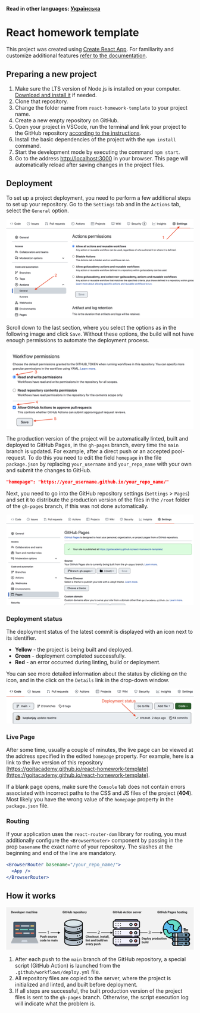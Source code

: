 **Read in other languages: [Українська](README.uk.md)**

# React homework template

This project was created using
[Create React App](https://github.com/facebook/create-react-app). For
familiarity and customize additional features
[refer to the documentation](https://facebook.github.io/create-react-app/docs/getting-started).

## Preparing a new project

1. Make sure the LTS version of Node.js is installed on your computer.
   [Download and install it](https://nodejs.org/en/) if needed.
2. Clone that repository.
3. Change the folder name from `react-homework-template` to your project name.
4. Create a new empty repository on GitHub.
5. Open your project in VSCode, run the terminal and link your project to the
   GitHub repository
   [according to the instructions](https://docs.github.com/en/get-started/getting-started-with-git/managing-remote-repositories#changing-a-remote-repositorys-url).
6. Install the basic dependencies of the project with the `npm install` command.
7. Start the development mode by executing the command `npm start`.
8. Go to the address [http://localhost:3000](http://localhost:3000) in your
   browser. This page will automatically reload after saving changes in the
   project files.

## Deployment

To set up a project deployment, you need to perform a few additional steps to
set up your repository. Go to the `Settings` tab and in the `Actions` tab,
select the `General` option.

![GitHub actions settings](./assets/actions-config-step-1.png)

Scroll down to the last section, where you select the options as in the
following image and click `Save`. Without these options, the build will not have
enough permissions to automate the deployment process.

![GitHub actions settings](./assets/actions-config-step-2.png)

The production version of the project will be automatically linted, built and
deployed to GitHub Pages, in the `gh-pages` branch, every time the `main` branch
is updated. For example, after a direct push or an accepted pool-request. To do
this you need to edit the field `homepage` in the file `package.json` by
replacing `your_username` and `your_repo_name` with your own and submit the
changes to GitHub.

```json
"homepage": "https://your_username.github.io/your_repo_name/"
```

Next, you need to go into the GitHub repository settings (`Settings` > `Pages`)
and set it to distribute the production version of the files in the `/root`
folder of the `gh-pages` branch, if this was not done automatically.

![GitHub Pages settings](./assets/repo-settings.png)

### Deployment status

The deployment status of the latest commit is displayed with an icon next to its
identifier.

- **Yellow** - the project is being built and deployed.
- **Green** - deployment completed successfully.
- **Red** - an error occurred during linting, build or deployment.

You can see more detailed information about the status by clicking on the icon,
and in the click on the `Details` link in the drop-down window.

![Deployment status](./assets/status.png)

### Live Page

After some time, usually a couple of minutes, the live page can be viewed at the
address specified in the edited `homepage` property. For example, here is a link
to the live version of this repository
[https://goitacademy.github.io/react-homework-template](https://goitacademy.github.io/react-homework-template).

If a blank page opens, make sure the `Console` tab does not contain errors
associated with incorrect paths to the CSS and JS files of the project
(**404**). Most likely you have the wrong value of the `homepage` property in
the `package.json` file.

### Routing

If your application uses the `react-router-dom` library for routing, you must
additionally configure the `<BrowserRouter>` component by passing in the prop
`basename` the exact name of your repository. The slashes at the beginning and
end of the line are mandatory.

```jsx
<BrowserRouter basename="/your_repo_name/">
  <App />
</BrowserRouter>
```

## How it works

![How it works](./assets/how-it-works.png)

1. After each push to the `main` branch of the GitHub repository, a special
   script (GitHub Action) is launched from the `.github/workflows/deploy.yml`
   file.
2. All repository files are copied to the server, where the project is
   initialized and linted, and built before deployment.
3. If all steps are successful, the built production version of the project
   files is sent to the `gh-pages` branch. Otherwise, the script execution log
   will indicate what the problem is.
